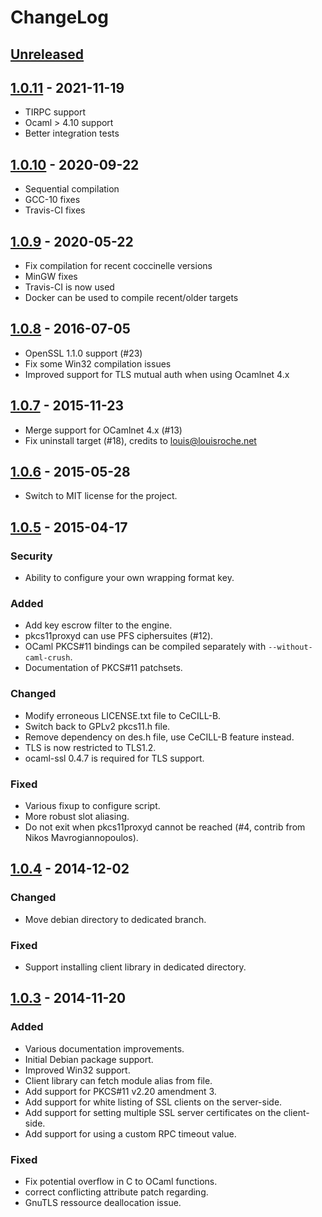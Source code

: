 # ChangeLog

## [Unreleased][unreleased]

## [1.0.11] - 2021-11-19
* TIRPC support
* Ocaml > 4.10 support
* Better integration tests
## [1.0.10] - 2020-09-22
* Sequential compilation
* GCC-10 fixes
* Travis-CI fixes

## [1.0.9] - 2020-05-22
* Fix compilation for recent coccinelle versions
* MinGW fixes
* Travis-CI is now used
* Docker can be used to compile recent/older targets

## [1.0.8] - 2016-07-05
* OpenSSL 1.1.0 support (#23)
* Fix some Win32 compilation issues
* Improved support for TLS mutual auth when using Ocamlnet 4.x

## [1.0.7] - 2015-11-23
* Merge support for OCamlnet 4.x (#13)
* Fix uninstall target (#18), credits to louis@louisroche.net

## [1.0.6] - 2015-05-28
* Switch to MIT license for the project.

## [1.0.5] - 2015-04-17

### Security
* Ability to configure your own wrapping format key.

### Added
* Add key escrow filter to the engine.
* pkcs11proxyd can use PFS ciphersuites (#12).
* OCaml PKCS#11 bindings can be compiled separately with `--without-caml-crush`.
* Documentation of PKCS#11 patchsets.

### Changed
* Modify erroneous LICENSE.txt file to CeCILL-B.
* Switch back to GPLv2 pkcs11.h file.
* Remove dependency on des.h file, use CeCILL-B feature instead.
* TLS is now restricted to TLS1.2.
* ocaml-ssl 0.4.7 is required for TLS support.

### Fixed
* Various fixup to configure script.
* More robust slot aliasing.
* Do not exit when pkcs11proxyd cannot be reached (#4, contrib from Nikos Mavrogiannopoulos).

## [1.0.4] - 2014-12-02
### Changed
* Move debian directory to dedicated branch.

### Fixed
* Support installing client library in dedicated directory.

## [1.0.3] - 2014-11-20
### Added
* Various documentation improvements.
* Initial Debian package support.
* Improved Win32 support.
* Client library can fetch module alias from file.
* Add support for PKCS#11 v2.20 amendment 3.
* Add support for white listing of SSL clients on the server-side.
* Add support for setting multiple SSL server certificates on the client-side.
* Add support for using a custom RPC timeout value.

### Fixed
* Fix potential overflow in C to OCaml functions.
* correct conflicting attribute patch regarding.
* GnuTLS ressource deallocation issue.

[unreleased]: https://github.com/caml-pkcs11/caml-crush/compare/v1.0.11...HEAD
[1.0.11]: https://github.com/caml-pkcs11/caml-crush/compare/v1.0.10...v1.0.11
[1.0.10]: https://github.com/caml-pkcs11/caml-crush/compare/v1.0.9...v1.0.10
[1.0.9]: https://github.com/caml-pkcs11/caml-crush/compare/v1.0.8...v1.0.9
[1.0.8]: https://github.com/caml-pkcs11/caml-crush/compare/v1.0.7...v1.0.8
[1.0.7]: https://github.com/caml-pkcs11/caml-crush/compare/v1.0.6...v1.0.7
[1.0.6]: https://github.com/caml-pkcs11/caml-crush/compare/v1.0.5...v1.0.6
[1.0.5]: https://github.com/caml-pkcs11/caml-crush/compare/v1.0.4...v1.0.5
[1.0.4]: https://github.com/caml-pkcs11/caml-crush/compare/v1.0.3...v1.0.4
[1.0.3]: https://github.com/caml-pkcs11/caml-crush/compare/v1.0.2...v1.0.3
